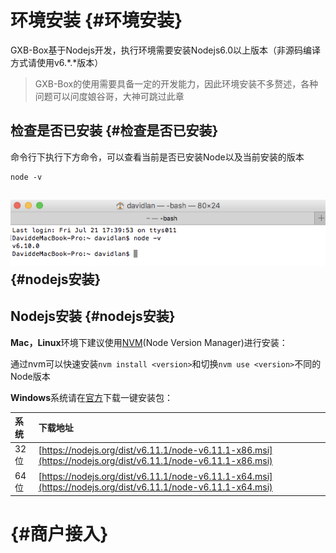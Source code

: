 # 环境安装 {#环境安装}

GXB-Box基于Nodejs开发，执行环境需要安装Nodejs6.0以上版本（非源码编译方式请使用v6.\*.\*版本）

> GXB-Box的使用需要具备一定的开发能力，因此环境安装不多赘述，各种问题可以问度娘谷哥，大神可跳过此章

## 检查是否已安装 {#检查是否已安装}

命令行下执行下方命令，可以查看当前是否已安装Node以及当前安装的版本

```
node -v
```

## ![](/assets/node-version.png) {#nodejs安装}

## Nodejs安装 {#nodejs安装}

**Mac，Linux**环境下建议使用[NVM](https://github.com/creationix/nvm)\(Node Version Manager\)进行安装：

通过nvm可以快速安装`nvm install <version>`和切换`nvm use <version>`不同的Node版本

**Windows**系统请在[官方](https://nodejs.org/)下载一键安装包：

| 系统 | 下载地址 |
| :--- | :--- |
| 32位 | [https://nodejs.org/dist/v6.11.1/node-v6.11.1-x86.msi](https://nodejs.org/dist/v6.11.1/node-v6.11.1-x86.msi) |
| 64位 | [https://nodejs.org/dist/v6.11.1/node-v6.11.1-x64.msi](https://nodejs.org/dist/v6.11.1/node-v6.11.1-x64.msi) |

#  {#商户接入}



